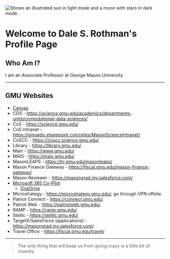 <picture>
  <source media="(prefers-color-scheme: dark)" srcset="https://user-images.githubusercontent.com/25423296/163456776-7f95b81a-f1ed-45f7-b7ab-8fa810d529fa.png">
  <source media="(prefers-color-scheme: light)" srcset="https://user-images.githubusercontent.com/25423296/163456779-a8556205-d0a5-45e2-ac17-42d089e3c3f8.png">
  <img alt="Shows an illustrated sun in light mode and a moon with stars in dark mode." src="https://user-images.githubusercontent.com/25423296/163456779-a8556205-d0a5-45e2-ac17-42d089e3c3f8.png">
</picture>

# Welcome to Dale S. Rothman's Profile Page

## Who Am I?
I am an Associate Professor at George Mason University

---
## GMU Websites
* [Canvas](https://canvas.gmu.edu/login/canvas/)
* CDS - https://science.gmu.edu/academics/departments-units/computational-data-sciences/
* CoS - https://science.gmu.edu/
* CoS Intranet - https://gmuedu.sharepoint.com/sites/MasonScienceIntranet/  
* CoSCC - https://coscc.science.gmu.edu/
* Library - https://library.gmu.edu/
* Main - https://www.gmu.edu/
* MAIS - https://mais.gmu.edu/
* MasonLEAPS - https://hr.gmu.edu/masonleaps/
* Mason Finance Gateway - https://fiscal.gmu.edu/mason-finance-gateway/
* Mason Reviewer - https://masongrad.my.salesforce.com/
* [Microsoft 365 Co-Pilot](https://m365.cloud.microsoft/)
  * [OneDrive](https://gmuedu-my.sharepoint.com/my?login_hint=drothma%40GMU%2EEDU&source=waffle)
* Microstrategy - https://microstrategy.gmu.edu/, go through VPN offsite
* Patriot Connect - https://connect.gmu.edu/
* Patriot Web - https://patriotweb.gmu.edu/
* RAMP - https://ramp.gmu.edu/
* Stellic - https://stellic.gmu.edu/
* TargetX/SalesForce (applications) - https://masongrad.my.salesforce.com/
* Travel Office - https://fiscal.gmu.edu/travel/

---
> The only thing that will keep us from going crazy is a little bit of insanity

<!--
**daler6/daler6** is a ✨ _special_ ✨ repository because its `README.md` (this file) appears on your GitHub profile.

Here are some ideas to get you started:

- 🔭 I’m currently working on ...
- 🌱 I’m currently learning ...
- 👯 I’m looking to collaborate on ...
- 🤔 I’m looking for help with ...
- 💬 Ask me about ...
- 📫 How to reach me: ...
- 😄 Pronouns: ...
- ⚡ Fun fact: ...
-->
